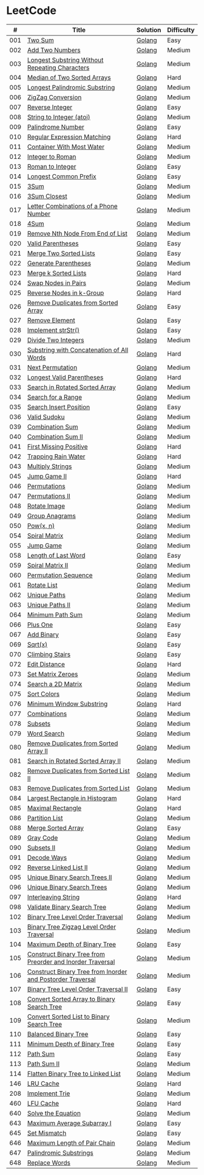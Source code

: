 # LeetCode
| # | Title | Solution | Difficulty |
|---| ----- | -------- | ---------- |
|001|[Two Sum](https://leetcode.com/problems/two-sum/description/) | [Golang](./two_sum/two_sum.go)|Easy|
|002|[Add Two Numbers](https://leetcode.com/problems/add-two-numbers/description/) | [Golang](./add_two_numbers/add_two_numbers.go)|Medium|
|003|[Longest Substring Without Repeating Characters](https://leetcode.com/problems/longest-substring-without-repeating-characters/description/) | [Golang](./longest_substring_without_repeating_characters/longest_substring_without_repeating_characters.go)|Medium|
|004|[Median of Two Sorted Arrays](https://leetcode.com/problems/median-of-two-sorted-arrays/description/) | [Golang](./median_of_two_sorted_arrays/median_of_two_sorted_arrays.go)|Hard|
|005|[Longest Palindromic Substring](https://leetcode.com/problems/longest-palindromic-substring/description/) | [Golang](./longest_palindromic_substring/longest_palindromic_substring.go)|Medium|
|006|[ZigZag Conversion](https://leetcode.com/problems/zigzag-conversion/description/) | [Golang](./zigzag_conversion/zigzag_conversion.go)|Medium|
|007|[Reverse Integer](https://leetcode.com/problems/reverse-integer/description/) | [Golang](./reverse_integer/reverse_integer.go)|Easy|
|008|[String to Integer (atoi)](https://leetcode.com/problems/string-to-integer-atoi/description/) | [Golang](./string_to_integer_atoi/string_to_integer_atoi.go)|Medium|
|009|[Palindrome Number](https://leetcode.com/problems/palindrome-number/description/) | [Golang](./palindrome_number/palindrome_number.go)|Easy|
|010|[Regular Expression Matching](https://leetcode.com/problems/regular-expression-matching/description/) | [Golang](./regular_expression_matching/regular_expression_matching.go)|Hard|
|011|[Container With Most Water](https://leetcode.com/problems/container-with-most-water/description/) | [Golang](./container_with_most_water/container_with_most_water.go)|Medium|
|012|[Integer to Roman](https://leetcode.com/problems/integer-to-roman/description/) | [Golang](./integer_to_roman/integer_to_roman.go)|Medium|
|013|[Roman to Integer](https://leetcode.com/problems/roman-to-integer/description/) | [Golang](./roman_to_integer/roman_to_integer.go)|Easy|
|014|[Longest Common Prefix](https://leetcode.com/problems/longest-common-prefix/description/) | [Golang](./longest_common_prefix/longest_common_prefix.go)|Easy|
|015|[3Sum](https://leetcode.com/problems/3sum/description/) | [Golang](./three_sum/three_sum.go)|Medium|
|016|[3Sum Closest](https://leetcode.com/problems/3sum-closest/description/) | [Golang](./three_sum_closest/three_sum_closest.go)|Medium|
|017|[Letter Combinations of a Phone Number](https://leetcode.com/problems/letter-combinations-of-a-phone-number/description/) | [Golang](./letter_combinations/letter_combinations.go)|Medium|
|018|[4Sum](https://leetcode.com/problems/4sum/description/) | [Golang](./four_sum/four_sum.go)|Medium|
|019|[Remove Nth Node From End of List](https://leetcode.com/problems/remove-nth-node-from-end-of-list/description/) | [Golang](./remove_nth_from_end/remove_nth_from_end.go)|Medium|
|020|[Valid Parentheses](https://leetcode.com/problems/valid-parentheses/description/) | [Golang](./valid_parentheses/valid_parentheses.go)|Easy|
|021|[Merge Two Sorted Lists](https://leetcode.com/problems/merge-two-sorted-lists/description/) | [Golang](./merge_two_sorted_lists/merge_two_sorted_lists.go)|Easy|
|022|[Generate Parentheses](https://leetcode.com/problems/generate-parentheses/description/) | [Golang](./generate_parentheses/generate_parentheses.go)|Medium|
|023|[Merge k Sorted Lists](https://leetcode.com/problems/merge-k-sorted-lists/description/) | [Golang](./merge_k_sorted_lists/merge_k_sorted_lists.go)|Hard|
|024|[Swap Nodes in Pairs](https://leetcode.com/problems/swap-nodes-in-pairs/description/) | [Golang](./swap_nodes_in_pairs/swap_nodes_in_pairs.go)|Medium|
|025|[Reverse Nodes in k-Group](https://leetcode.com/problems/reverse-nodes-in-k-group/description/) | [Golang](./reverse_nodes_in_k_group/reverse_nodes_in_k_group.go)|Hard|
|026|[Remove Duplicates from Sorted Array](https://leetcode.com/problems/remove-duplicates-from-sorted-array/description/) | [Golang](./remove_duplicates_from_sorted_array/remove_duplicates_from_sorted_array.go)|Easy|
|027|[Remove Element](https://leetcode.com/problems/remove-element/description/) | [Golang](./remove_element/remove_element.go)|Easy|
|028|[Implement strStr()](https://leetcode.com/problems/implement-strstr/description/) | [Golang](./implement_strstr/implement_strstr.go)|Easy|
|029|[Divide Two Integers](https://leetcode.com/problems/divide-two-integers/description/) | [Golang](./divide_two_integers/divide_two_integers.go)|Medium|
|030|[Substring with Concatenation of All Words](https://leetcode.com/problems/substring-with-concatenation-of-all-words/description/) | [Golang](./find_substring/find_substring.go)|Hard|
|031|[Next Permutation](https://leetcode.com/problems/next-permutation/description/) | [Golang](./next_permutation/next_permutation.go)|Medium|
|032|[Longest Valid Parentheses](https://leetcode.com/problems/longest-valid-parentheses/description/) | [Golang](./longest_valid_parentheses/longest_valid_parentheses.go)|Hard|
|033|[Search in Rotated Sorted Array](https://leetcode.com/problems/search-in-rotated-sorted-array/description/) | [Golang](./search_in_rotated_sorted_array/search_in_rotated_sorted_array.go)|Medium|
|034|[Search for a Range](https://leetcode.com/problems/search-for-a-range/description/) | [Golang](./search_for_a_range/search_for_a_range.go)|Medium|
|035|[Search Insert Position](https://leetcode.com/problems/search-insert-positio/description/) | [Golang](./search_insert_position/search_insert_position.go)|Easy|
|036|[Valid Sudoku](https://leetcode.com/problems/valid-sudoku/description/) | [Golang](./valid_sudoku/valid_sudoku.go)|Medium|
|039|[Combination Sum](https://leetcode.com/problems/combination-sum/description/) | [Golang](./combination_sum/combination_sum.go)|Medium|
|040|[Combination Sum II](https://leetcode.com/problems/combination-sum-ii/description/) | [Golang](./combination_sum_II/combination_sum_II.go)|Medium|
|041|[First Missing Positive](https://leetcode.com/problems/first-missing-positive/description/) | [Golang](./first_missing_positive/first_missing_positive.go)|Hard|
|042|[Trapping Rain Water](https://leetcode.com/problems/trapping-rain-water/description/) | [Golang](./trapping_rain_water/trapping_rain_water.go)|Hard|
|043|[Multiply Strings](https://leetcode.com/problems/multiply-strings/description/) | [Golang](./multiply_strings/multiply_strings.go)|Medium|
|045|[Jump Game II](https://leetcode.com/problems/jump-game-ii/description/) | [Golang](./jump_game_ii/jump_game_ii.go)|Hard|
|046|[Permutations](https://leetcode.com/problems/permutations/description/) | [Golang](./permutations/permutations.go)|Medium|
|047|[Permutations II](https://leetcode.com/problems/permutations-ii/description/) | [Golang](./permutations_II/permutations_II.go)|Medium|
|048|[Rotate Image](https://leetcode.com/problems/rotate-image/description/) | [Golang](./rotate_image/rotate_image.go)|Medium|
|049|[Group Anagrams](https://leetcode.com/problems/group-anagrams/description/) | [Golang](./group_anagrams/group_anagrams.go)|Medium|
|050|[Pow(x, n)](https://leetcode.com/problems/powx-n/description/) | [Golang](./pow/pow.go)|Medium|
|054|[Spiral Matrix](https://leetcode.com/problems/spiral-matrix/description/) | [Golang](./spiral_matrix/spiral_matrix.go)|Medium|
|055|[Jump Game](https://leetcode.com/problems/jump-game/description/) | [Golang](./jump_game/jump_game.go)|Medium|
|058|[Length of Last Word](https://leetcode.com/problems/length-of-last-word/description/) | [Golang](./len_of_last_word/len_of_last_word.go)|Easy|
|059|[Spiral Matrix II](https://leetcode.com/problems/spiral-matrix-ii/description/) | [Golang](./spiral_matrix_ii/spiral_matrix_ii.go)|Medium|
|060|[Permutation Sequence](https://leetcode.com/problems/permutation-sequence/description/) | [Golang](./permutation_sequence/permutation_sequence.go)|Medium|
|061|[Rotate List ](https://leetcode.com/problems/lrotate-list/description/) | [Golang](./rotate_list/rotate_list.go)|Medium|
|062|[Unique Paths](https://leetcode.com/problems/unique-paths/description/) | [Golang](./unique_paths/unique_paths.go)|Medium|
|063|[Unique Paths II](https://leetcode.com/problems/unique-paths-ii/description/) | [Golang](./unique_paths_ii/unique_paths_ii.go)|Medium|
|064|[Minimum Path Sum ](https://leetcode.com/problems/minimum-path-sum/description/) | [Golang](./minimum_path_sum/minimum_path_sum.go)|Medium|
|066|[Plus One](https://leetcode.com/problems/plus-one/description/) | [Golang](./plus_one/plus_one.go)|Easy|
|067|[Add Binary](https://leetcode.com/problems/add-binary/description/) | [Golang](./add_binary/add_binary.go)|Easy|
|069|[Sqrt(x)](https://leetcode.com/problems/sqrtx/description/) | [Golang](./sqrtx/sqrtx.go)|Easy|
|070|[Climbing Stairs](https://leetcode.com/problems/climbing-stairs/description/) | [Golang](./climbing_stairs/climbing_stairs.go)|Easy|
|072|[Edit Distance](https://leetcode.com/problems/edit-distance/description/) | [Golang](./edit_distance/edit_distance.go)|Hard|
|073|[Set Matrix Zeroes](https://leetcode.com/problems/set-matrix-zeroes/description/) | [Golang](./set_matrix_zeroes/set_matrix_zeroes.go)|Medium|
|074|[Search a 2D Matrix](https://leetcode.com/problems/search-a-2d-matrix/description/) | [Golang](./search_2d_matrix/search_2d_matrix.go)|Medium|
|075|[Sort Colors](https://leetcode.com/problems/sort-colors/description/) | [Golang](./sort_colors/sort_colors.go)|Medium|
|076|[Minimum Window Substring](https://leetcode.com/problems/minimum-window-substring/description/) | [Golang](./minimum_window_substring/minimum_window_substring.go)|Hard|
|077|[Combinations](https://leetcode.com/problems/combinations/description/) | [Golang](./combinations/combinations.go)|Medium|
|078|[Subsets](https://leetcode.com/problems/subsets/description/) | [Golang](./subsets/subsets.go)|Medium|
|079|[Word Search](https://leetcode.com/problems/word-search/description/) | [Golang](./word_search/word_search.go)|Medium|
|080|[Remove Duplicates from Sorted Array II](https://leetcode.com/problems/remove-duplicates-from-sorted-array-ii/description/) | [Golang](./remove_duplicates/remove_duplicates.go)|Medium|
|081|[Search in Rotated Sorted Array II](https://leetcode.com/problems/search-in-rotated-sorted-array-ii/description/) | [Golang](./search_rotated/search_rotated.go)|Medium|
|082|[Remove Duplicates from Sorted List II](https://leetcode.com/problems/remove-duplicates-from-sorted-list-ii/description/) | [Golang](./delete_duplicates_ii/delete_duplicates_ii.go)|Medium|
|083|[Remove Duplicates from Sorted List](https://leetcode.com/problems/remove-duplicates-from-sorted-list/description/) | [Golang](./delete_duplicates/delete_duplicates.go)|Medium|
|084|[Largest Rectangle in Histogram](https://leetcode.com/problems/largest-rectangle-in-histogram/description/) | [Golang](./largest_rectangle_area/largest_rectangle_area.go)|Hard|
|085|[Maximal Rectangle](https://leetcode.com/problems/maximal-rectangle/description/) | [Golang](./maximal_rectangle/maximal_rectangle.go)|Hard|
|086|[Partition List](https://leetcode.com/problems/partition-list/description/) | [Golang](./partition_list/partition_list.go)|Medium|
|088|[Merge Sorted Array](https://leetcode.com/problems/merge-sorted-array/description/) | [Golang](./merge_sorted_array/merge_sorted_array.go)|Easy|
|089|[Gray Code](https://leetcode.com/problems/gray-code/description/) | [Golang](./gray_code/gray_code.go)|Medium|
|090|[Subsets II](https://leetcode.com/problems/subsets-ii/description/) | [Golang](./subsets_ii/subsets_ii.go)|Medium|
|091|[Decode Ways](https://leetcode.com/problems/decode-ways/description/) | [Golang](./decode_ways/decode_ways.go)|Medium|
|092|[Reverse Linked List II](https://leetcode.com/problems/reverse-linked-list-ii/description/) | [Golang](./reverse_linked_list_ii/reverse_linked_list_ii.go)|Medium|
|095|[Unique Binary Search Trees II](https://leetcode.com/problems/unique-binary-search-trees-ii/description/) | [Golang](./unique_bst_ii/unique_bst_ii.go)|Medium|
|096|[Unique Binary Search Trees](https://leetcode.com/problems/unique-binary-search-trees/description/) | [Golang](./unique_bst/unique_bst.go)|Medium|
|097|[Interleaving String](https://leetcode.com/problems/interleaving-string/description/) | [Golang](./interleaving_string/interleaving_string.go)|Hard|
|098|[Validate Binary Search Tree](https://leetcode.com/problems/validate-binary-search-tree/description/) | [Golang](./validate_bst/validate_bst.go)|Medium|
|102|[Binary Tree Level Order Traversal](https://leetcode.com/problems/binary-tree-level-order-traversal/description/) | [Golang](./level_order/level_order.go)|Medium|
|103|[Binary Tree Zigzag Level Order Traversal](https://leetcode.com/problems/binary-tree-zigzag-level-order-traversal/description/) | [Golang](./zigzag_level_order/zigzag_level_order.go)|Medium|
|104|[Maximum Depth of Binary Tree](https://leetcode.com/problems/maximum-depth-of-binary-tree/description/) | [Golang](./max_depth/max_depth.go)|Easy|
|105|[Construct Binary Tree from Preorder and Inorder Traversal](https://leetcode.com/problems/construct-binary-tree-from-preorder-and-inorder-traversal/description/) | [Golang](./build_tree/build_tree.go)|Medium|
|106|[Construct Binary Tree from Inorder and Postorder Traversal](https://leetcode.com/problems/construct-binary-tree-from-inorder-and-postorder-traversal/description/) | [Golang](./build_tree2/build_tree2.go)|Medium|
|107|[Binary Tree Level Order Traversal II](https://leetcode.com/problems/binary-tree-level-order-traversal-ii/description/) | [Golang](./level_order_bottom/level_order_bottom.go)|Easy|
|108|[Convert Sorted Array to Binary Search Tree](https://leetcode.com/problems/convert-sorted-array-to-binary-search-tree/description/) | [Golang](./sorted_array_to_BST/sorted_array_to_BST.go)|Easy|
|109|[Convert Sorted List to Binary Search Tree](https://leetcode.com/problems/convert-sorted-list-to-binary-search-tree/description/) | [Golang](./sorted_list_to_bst/sorted_list_to_bst.go)|Medium|
|110|[Balanced Binary Tree](https://leetcode.com/problems/balanced-binary-tree/description/) | [Golang](./balanced_tree/balanced_tree.go)|Easy|
|111|[Minimum Depth of Binary Tree](https://leetcode.com/problems/minimum-depth-of-binary-tree/description/) | [Golang](./min_depth/min_depth.go)|Easy|
|112|[Path Sum](https://leetcode.com/problems/path-sum/description/) | [Golang](./has_path_sum/has_path_sum.go)|Easy|
|113|[Path Sum II](https://leetcode.com/problems/path-sum-ii/description/) | [Golang](./path_sum/path_sum.go)|Medium|
|114|[Flatten Binary Tree to Linked List](https://leetcode.com/problems/flatten-binary-tree-to-linked-list/description/) | [Golang](./flatten/flatten.go)|Medium|
|146|[LRU Cache](https://leetcode.com/problems/lru-cache/description/) | [Golang](./lru_cache/lru_cache.go)|Hard|
|208|[Implement Trie](https://leetcode.com/problems/implement-trie-prefix-tree/description/) | [Golang](./implement_trie/implement_trie.go)|Medium|
|460|[LFU Cache](https://leetcode.com/problems/lfu-cache/description/) | [Golang](./lfu_cache/lfu_cache.go)|Hard|
|640|[Solve the Equation](https://leetcode.com/problems/solve-the-equation/description/) | [Golang](./solve_the_equation/solve_the_equation.go)|Medium|
|643|[Maximum Average Subarray I](https://leetcode.com/problems/maximum-average-subarray-i/description/) | [Golang](./maximum_average_subarray/maximum_average_subarray.go)|Easy|
|645|[Set Mismatch](https://leetcode.com/problems/set-mismatch/description/) | [Golang](./set_mismatch/set_mismatch.go)|Easy|
|646|[Maximum Length of Pair Chain](https://leetcode.com/problems/maximum-length-of-pair-chain/description/) | [Golang](./maximum_length_of_pair_chain/maximum_length_of_pair_chain.go)|Medium|
|647|[Palindromic Substrings](https://leetcode.com/problems/palindromic-substrings/description/) | [Golang](./palindromic_substrings/palindromic_substrings.go)|Medium|
|648|[Replace Words](https://leetcode.com/problems/replace-words/description/) | [Golang](./replace_words/replace_words.go)|Medium|
